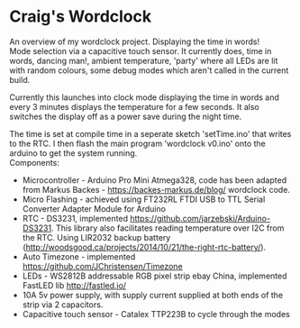 # Craig's Wordclock<br />
An overview of my wordclock project.  Displaying the time in words!<br />
Mode selection via a capacitive touch sensor.  It currently does, time in words, dancing man!, ambient temperature, 'party' where all LEDs are lit with random colours, some debug modes which aren't called in the current build.

Currently this launches into clock mode displaying the time in words and every 3 minutes displays the temperature for a few seconds.  It also switches the display off as a power save during the night time.

The time is set at compile time in a seperate sketch 'setTime.ino' that writes to the RTC.  I then flash the main program 'wordclock v0.ino' onto the arduino to get the system running.<br />
Components:<br />
- Microcontroller - Arduino Pro Mini Atmega328, code has been adapted from Markus Backes - https://backes-markus.de/blog/ wordclock code.<br />
- Micro Flashing - achieved using FT232RL FTDI USB to TTL Serial Converter Adapter Module for Arduino<br />
- RTC - DS3231, implemented https://github.com/jarzebski/Arduino-DS3231. This library also facilitates reading temperature over I2C from the RTC.  Using LIR2032 backup battery (http://woodsgood.ca/projects/2014/10/21/the-right-rtc-battery/). <br />
- Auto Timezone - implemented https://github.com/JChristensen/Timezone<br />
- LEDs - WS2812B addressable RGB pixel strip ebay China, implemented FastLED lib http://fastled.io/<br />
- 10A 5v power supply, with supply current supplied at both ends of the strip via 2 capacitors.<br />
-  Capacitive touch sensor - Catalex TTP223B to cycle through the modes

